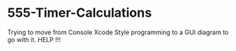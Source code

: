 # 555-Timer-Calculations
Trying to move from Console Xcode Style programming to a GUI diagram to go with it.  HELP !!!
